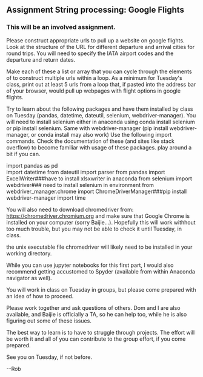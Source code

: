 ## Assignment String processing: Google Flights

### This will be an involved assignment.

Please construct appropriate urls to pull up a website on google flights.
Look at the structure of the URL for different departure and arrival cities for round trips. You will need to specify the IATA airport codes and the departure and return dates. 

Make each of these a list or array that you can cycle through the elements of to construct multiple urls within a loop. As a minimum for Tuesday's class, print out at least 5 urls from a loop that, if pasted into the address bar of your browser, would pull up webpages with flight options in google flights.

Try to learn about the following packages and have them installed by class on Tuesday (pandas, datetime, dateutil, selenium, webdriver-manager). You will need to install selenium either in anaconda using conda install selenium or pip install selenium. Same with webdriver-manager (pip install webdriver-manager, or conda install may also work) Use the following import commands. Check the documentation of these (and sites like stack overflow) to become familiar with usage of these packages. play around a bit if you can.

import pandas as pd  
import datetime
from dateutil import parser
from pandas import ExcelWriter###have to install xlsxwriter in anaconda
from selenium import webdriver### need to install selenium in environment
from webdriver_manager.chrome import ChromeDriverManager###pip install webdriver-manager
import time


You will also need to download chromedriver from: https://chromedriver.chromium.org
and make sure that Google Chrome is installed on your computer (sorry Baijie...). Hopefully this will work withhout too much trouble, but you may not be able to check it until Tuesday, in class.

the unix executable file chromedriver will likely need to be installed in your working directory. 

While you can use jupyter notebooks for this first part, I would also recommend getting accustomed to Spyder (available from within Anaconda navigator as well).

You will work in class on Tuesday in groups, but please come prepared with an idea of how to proceed.

Please work together and ask questions of others. Dom and I are also available, and Baijie is officially a TA, so he can help too, while he is also figuring out some of these issues.

The best way to learn is to have to struggle through projects. The effort will be worth it and all of you can contribute to the group effort, if you come prepared.

See you on Tuesday, if not before.

--Rob


